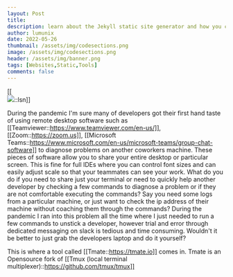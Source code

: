 ```yaml
---
layout: Post
title:  
description: learn about the Jekyll static site generator and how you can make simple websites quickly.
author: lumunix
date: 2022-05-26
thumbnail: /assets/img/codesections.png
image: /assets/img/codesections.png
header: /assets/img/banner.png
tags: [Websites,Static,Tools]
comments: false
---
```



[[<br><img src="{{site.baseurl}}/assets/img/hi.png">::lsn]]

During the pandemic I'm sure many of developers got their first hand taste of using remote desktop software such as [[Teamviewer::https://www.teamviewer.com/en-us/]], [[Zoom::https://zoom.us]], [[Microsoft Teams::https://www.microsoft.com/en-us/microsoft-teams/group-chat-software]] to diagnose problems on another coworkers machine. These pieces of software allow you to share your entire desktop or particular screen. This is fine for full IDEs where you can control font sizes and can easily adjust scale so that your teammates can see your work. What do you do if you need to share just your terminal or need to quickly help another developer by checking a few commands to diagnose a problem or if they are not comfortable executing the commands? Say you need some logs from a particular machine, or just want to check the ip address of their machine without coaching them through the commands? During the pandemic I ran into this problem all the time where I just needed to run a few commands to unstick a developer, however trial and error through dedicated messaging on slack is tedious and time consuming. Wouldn't it be better to just grab the developers laptop and do it yourself?

This is where a tool called [[Tmate::https://tmate.io]] comes in. Tmate is an Opensource fork of [[Tmux (local terminal multiplexer)::https://github.com/tmux/tmux]]

